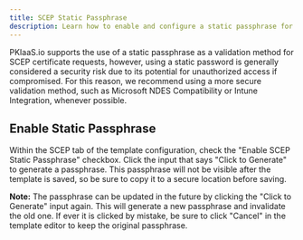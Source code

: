 ```yaml
---
title: SCEP Static Passphrase
description: Learn how to enable and configure a static passphrase for SCEP certificate requests on PKIaaS.io.
---
```

PKIaaS.io supports the use of a static passphrase as a validation method for SCEP certificate requests, however, using a static password is generally considered a security risk due to its potential for unauthorized access if compromised. For this reason, we recommend using a more secure validation method, such as Microsoft NDES Compatibility or Intune Integration, whenever possible.

## Enable Static Passphrase
Within the SCEP tab of the template configuration, check the "Enable SCEP Static Passphrase" checkbox. Click the input that says "Click to Generate" to generate a passphrase. This passphrase will not be visible after the template is saved, so be sure to copy it to a secure location before saving.

**Note:** The passphrase can be updated in the future by clicking the "Click to Generate" input again. This will generate a new passphrase and invalidate the old one. If ever it is clicked by mistake, be sure to click "Cancel" in the template editor to keep the original passphrase.